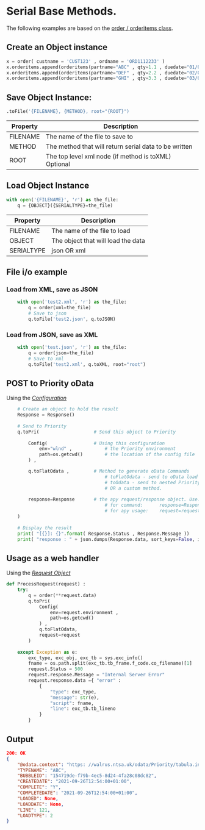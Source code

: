 # Serial Base Methods.

The following examples are based on the [order / orderitems class](serial.md "order / orderitems class").

## Create an Object instance
```python
x = order( custname = 'CUST123' , ordname = 'ORD1112233' )
x.orderitems.append(orderitems(partname="ABC" , qty=1.1 , duedate="01/01/2022"))
x.orderitems.append(orderitems(partname="DEF" , qty=2.2 , duedate="02/01/2022"))
x.orderitems.append(orderitems(partname="GHI" , qty=3.3 , duedate="03/01/2022"))

```

## Save Object Instance: 
```python
.toFile('{FILENAME}, {METHOD}, root="{ROOT}")
```

| Property      |Description                            |
|---------------|---------------------------------------|
|FILENAME| The name of the file to save to|
|METHOD| The method that will return serial data to be written|
|ROOT| The top level xml node (if method is toXML) Optional|

## Load Object Instance
```python
with open('{FILENAME}', 'r') as the_file:        
    q = {OBJECT}({SERIALTYPE}=the_file)
```
| Property      |Description                            |
|---------------|---------------------------------------|
|FILENAME| The name of the file to load|
|OBJECT| The object that will load the data|
|SERIALTYPE| json OR xml|

## File i/o example
### Load from XML, save as JSON
```python      
    with open('test2.xml', 'r') as the_file:        
        q = order(xml=the_file)
        # Save to json
        q.toFile('test2.json', q.toJSON)
```

### Load from JSON, save as XML
```python      
    with open('test.json', 'r') as the_file:        
        q = order(json=the_file)
        # Save to xml
        q.toFile('test2.xml', q.toXML, root="root")

```

## POST to Priority oData
Using the *[Configuration](serial.md "Config Object")*

```python  
    # Create an object to hold the result
    Response = Response()
    
    # Send to Priority
    q.toPri(                    # Send this object to Priority
        
        Config(                 # Using this configuration
            env="wlnd" ,            # the Priority environment
            path=os.getcwd()        # the location of the config file
        ) , 

        q.toFlatOdata ,         # Method to generate oData Commands
                                    # toFlatOdata - send to oData load form
                                    # toOdata - send to nested Priority forms
                                    # OR a custom method.
        
        response=Response       # the apy request/response object. Use:
                                    # for command:      response=Response   (a new response is used)
                                    # for apy usage:    request=request     (the request.response is used)
    )
    
    # Display the result
    print( "[{}]: {}".format( Response.Status , Response.Message ))
    print( "response : " + json.dumps(Response.data, sort_keys=False, indent=4 ))
```

## Usage as a web handler
Using the *[Request Object](apy.md "Request Object")*
```python
def ProcessRequest(request) :
    try:
        q = order(**request.data)        
        q.toPri(
            Config(
                env=request.environment , 
                path=os.getcwd()
            ) , 
            q.toFlatOdata, 
            request=request 
        )        
    
    except Exception as e:
        exc_type, exc_obj, exc_tb = sys.exc_info()
        fname = os.path.split(exc_tb.tb_frame.f_code.co_filename)[1]        
        request.Status = 500
        request.response.Message = "Internal Server Error"
        request.response.data ={ "error" :
            {
                "type": exc_type,
                "message": str(e),
                "script": fname,
                "line": exc_tb.tb_lineno
            }
        } 
```

## Output
``` json
200: OK
{
    "@odata.context": "https: //walrus.ntsa.uk/odata/Priority/tabula.ini/wlnd/$metadata#ZODA_TRANS/$entity",
    "TYPENAME": "ABC",
    "BUBBLEID": "154719de-f79b-4ec5-8d24-4fa28c08dc82",
    "CREATEDATE": "2021-09-26T12:54:00+01:00",
    "COMPLETE": "Y",
    "COMPLETEDATE": "2021-09-26T12:54:00+01:00",
    "LOADED": None,
    "LOADDATE": None,
    "LINE": 121,
    "LOADTYPE": 2
}
```